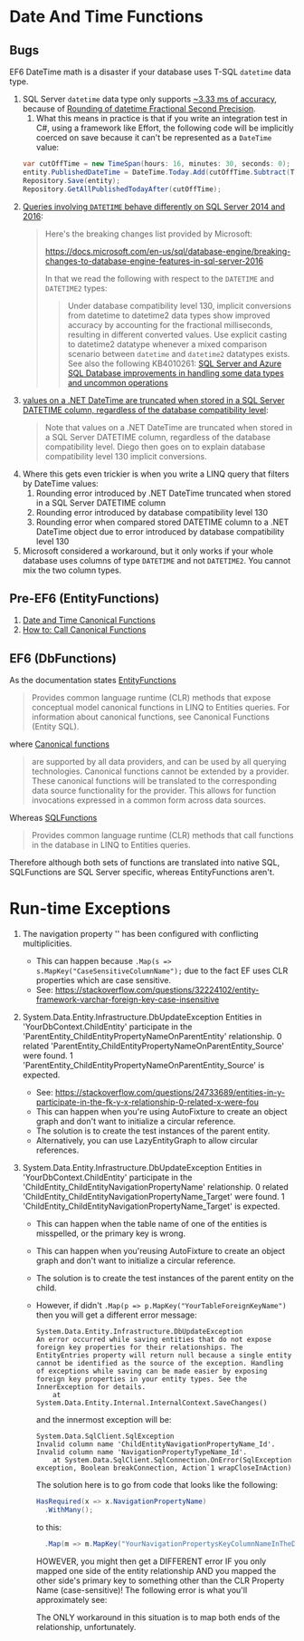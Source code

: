 # Date And Time Functions

## Bugs

EF6 DateTime math is a disaster if your database uses T-SQL `datetime` data type.

1. SQL Server `datetime` data type only supports [~3.33 ms of accuracy](https://stackoverflow.com/questions/41668677/linq-to-entities-compare-datetime-with-milliseconds-precision#comment70537602_41668677), because of [Rounding of datetime Fractional Second Precision](https://docs.microsoft.com/en-us/sql/t-sql/data-types/datetime-transact-sql?view=sql-server-ver15#rounding-of-datetime-fractional-second-precision).
    1. What this means in practice is that if you write an integration test in C#, using a framework like Effort, the following code will be implicitly coerced on save because it can't be represented as a `DateTime` value:
    ```c#
    var cutOffTime = new TimeSpan(hours: 16, minutes: 30, seconds: 0);
    entity.PublishedDateTime = DateTime.Today.Add(cutOffTime.Subtract(TimeSpan.FromTicks(1)));
    Repository.Save(entity);
    Repository.GetAllPublishedTodayAfter(cutOffTime);
    ```
2. [Queries involving `DATETIME` behave differently on SQL Server 2014 and 2016](https://github.com/dotnet/ef6/issues/325):
    > Here's the breaking changes list provided by Microsoft:
    > 
    > https://docs.microsoft.com/en-us/sql/database-engine/breaking-changes-to-database-engine-features-in-sql-server-2016
    > 
    > In that we read the following with respect to the `DATETIME` and `DATETIME2` types:
    > 
    > > Under database compatibility level 130, implicit conversions from datetime to datetime2 data types show improved accuracy by accounting for the fractional milliseconds, resulting in different converted values. Use explicit casting to datetime2 datatype whenever a mixed comparison scenario between `datetime` and `datetime2` datatypes exists.
    See also the following KB4010261: [SQL Server and Azure SQL Database improvements in handling some data types and uncommon operations](https://support.microsoft.com/en-us/help/4010261/sql-server-and-azure-sql-database-improvements-in-handling-data-types)
3. [values on a .NET DateTime are truncated when stored in a SQL Server DATETIME column, regardless of the database compatibility level](https://github.com/dotnet/ef6/issues/49#issuecomment-265885625):
    > Note that values on a .NET DateTime are truncated when stored in a SQL Server DATETIME column, regardless of the database compatibility level.
    Diego then goes on to explain database compatibility level 130 implicit conversions.
4. Where this gets even trickier is when you write a LINQ query that filters by DateTime values:
    1. Rounding error introduced by .NET DateTime truncated when stored in a SQL Server DATETIME column
    2. Rounding error introduced by database compatibility level 130
    3. Rounding error when compared stored DATETIME column to a .NET DateTime object due to error introduced by database compatibility level 130
5. Microsoft considered a workaround, but it only works if your whole database uses columns of type `DATETIME` and not `DATETIME2`.  You cannot mix the two column types.
    
## Pre-EF6 (EntityFunctions)
1. [Date and Time Canonical Functions](https://docs.microsoft.com/en-us/previous-versions/dotnet/netframework-4.0/bb738563(v=vs.100)?redirectedfrom=MSDN)
2. [How to: Call Canonical Functions](https://docs.microsoft.com/en-us/dotnet/framework/data/adonet/ef/language-reference/how-to-call-canonical-functions?redirectedfrom=MSDN)

## EF6 (DbFunctions)

As the documentation states [EntityFunctions](http://msdn.microsoft.com/en-us/library/system.data.objects.entityfunctions.aspx)

> Provides common language runtime (CLR) methods that expose conceptual model canonical functions in LINQ to Entities queries. For information about canonical functions, see Canonical Functions (Entity SQL).

where [Canonical functions](http://msdn.microsoft.com/en-us/library/bb738626.aspx)

> are supported by all data providers, and can be used by all querying technologies. Canonical functions cannot be extended by a provider. These canonical functions will be translated to the corresponding data source functionality for the provider. This allows for function invocations expressed in a common form across data sources.

Whereas [SQLFunctions](http://msdn.microsoft.com/en-us/library/system.data.objects.sqlclient.sqlfunctions.aspx)

> Provides common language runtime (CLR) methods that call functions in the database in LINQ to Entities queries.

Therefore although both sets of functions are translated into native SQL, SQLFunctions are SQL Server specific, whereas EntityFunctions aren't.

# Run-time Exceptions

1. The navigation property '' has been configured with conflicting multiplicities.
    - This can happen because `.Map(s => s.MapKey("CaseSensitiveColumnName");` due to the fact EF uses CLR properties which are case sensitive.
    - See: https://stackoverflow.com/questions/32224102/entity-framework-varchar-foreign-key-case-insensitive

2. System.Data.Entity.Infrastructure.DbUpdateException
Entities in 'YourDbContext.ChildEntity' participate in the 'ParentEntity_ChildEntityPropertyNameOnParentEntity' relationship. 0 related 'ParentEntity_ChildEntityPropertyNameOnParentEntity_Source' were found. 1 'ParentEntity_ChildEntityPropertyNameOnParentEntity_Source' is expected.
    - See: https://stackoverflow.com/questions/24733689/entities-in-y-participate-in-the-fk-y-x-relationship-0-related-x-were-fou
    - This can happen when you're using AutoFixture to create an object graph and don't want to initialize a circular reference.
    - The solution is to create the test instances of the parent entity.
    - Alternatively, you can use LazyEntityGraph to allow circular references.

3. System.Data.Entity.Infrastructure.DbUpdateException
Entities in 'YourDbContext.ChildEntity' participate in the 'ChildEntity_ChildEntityNavigationPropertyName' relationship. 0 related 'ChildEntity_ChildEntityNavigationPropertyName_Target' were found. 1 'ChildEntity_ChildEntityNavigationPropertyName_Target' is expected.
    - This can happen when the table name of one of the entities is misspelled, or the primary key is wrong.
    - This can happen when you'reusing AutoFixture to create an object graph and don't want to initialize a circular reference.
    - The solution is to create the test instances of the parent entity on the child.
    - However, if didn't `.Map(p => p.MapKey("YourTableForeignKeyName")` then you will get a different error message:
        ```
        System.Data.Entity.Infrastructure.DbUpdateException
        An error occurred while saving entities that do not expose foreign key properties for their relationships. The EntityEntries property will return null because a single entity cannot be identified as the source of the exception. Handling of exceptions while saving can be made easier by exposing foreign key properties in your entity types. See the InnerException for details.
            at System.Data.Entity.Internal.InternalContext.SaveChanges()
        ```
        and the innermost exception will be:
        ```
        System.Data.SqlClient.SqlException
        Invalid column name 'ChildEntityNavigationPropertyName_Id'.
        Invalid column name 'NavigationPropertyTypeName_Id'.
            at System.Data.SqlClient.SqlConnection.OnError(SqlException exception, Boolean breakConnection, Action`1 wrapCloseInAction)
        ```
        The solution here is to go from code that looks like the following:
        ```c#
        HasRequired(x => x.NavigationPropertyName)
          .WithMany();
        ```
        to this:
        ```c#
          .Map(m => m.MapKey("YourNavigationPropertysKeyColumnNameInTheDatabase")
        ```
        HOWEVER, you might then get a DIFFERENT error IF you only mapped one side of the entity relationship AND you mapped the other side's primary key to something other than the CLR Property Name (case-sensitive)!  The following error is what you'll approximately see:
        
        The ONLY workaround in this situation is to map both ends of the relationship, unfortunately.
